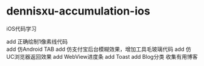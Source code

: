 # dennisxu-accumulation-ios
iOS代码学习

add 正确绘制1像素线代码</br>
add 仿Android TAB
add 仿支付宝后台模糊效果，增加工具毛玻璃代码
add 仿UC浏览器返回效果
add WebView进度条
add Toast
add Blog分类 收集有用博客